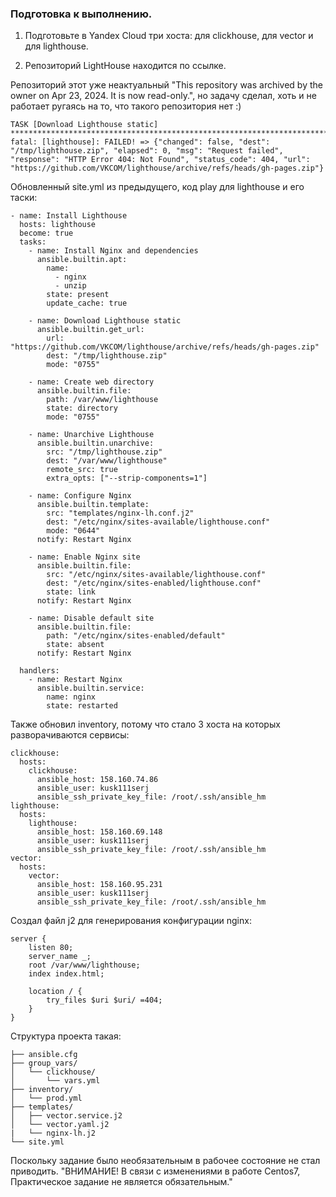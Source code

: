 ### Подготовка к выполнению.

1) Подготовьте в Yandex Cloud три хоста: для clickhouse, для vector и для lighthouse.

2) Репозиторий LightHouse находится по ссылке. 

Репозиторий этот уже неактуальный "This repository was archived by the owner on Apr 23, 2024. It is now read-only.", но задачу сделал, хоть и не работает ругаясь на то, что такого репозитория нет :)

```
TASK [Download Lighthouse static] **********************************************************************************************************************************************************
fatal: [lighthouse]: FAILED! => {"changed": false, "dest": "/tmp/lighthouse.zip", "elapsed": 0, "msg": "Request failed", "response": "HTTP Error 404: Not Found", "status_code": 404, "url": "https://github.com/VKCOM/lighthouse/archive/refs/heads/gh-pages.zip"}
```


Обновленный site.yml из предыдущего, код play для lighthouse и его таски:

```
- name: Install Lighthouse
  hosts: lighthouse
  become: true
  tasks:
    - name: Install Nginx and dependencies
      ansible.builtin.apt:
        name:
          - nginx
          - unzip
        state: present
        update_cache: true

    - name: Download Lighthouse static
      ansible.builtin.get_url:
        url: "https://github.com/VKCOM/lighthouse/archive/refs/heads/gh-pages.zip"
        dest: "/tmp/lighthouse.zip"
        mode: "0755"

    - name: Create web directory
      ansible.builtin.file:
        path: /var/www/lighthouse
        state: directory
        mode: "0755"

    - name: Unarchive Lighthouse
      ansible.builtin.unarchive:
        src: "/tmp/lighthouse.zip"
        dest: "/var/www/lighthouse"
        remote_src: true
        extra_opts: ["--strip-components=1"]

    - name: Configure Nginx
      ansible.builtin.template:
        src: "templates/nginx-lh.conf.j2"
        dest: "/etc/nginx/sites-available/lighthouse.conf"
        mode: "0644"
      notify: Restart Nginx

    - name: Enable Nginx site
      ansible.builtin.file:
        src: "/etc/nginx/sites-available/lighthouse.conf"
        dest: "/etc/nginx/sites-enabled/lighthouse.conf"
        state: link
      notify: Restart Nginx

    - name: Disable default site
      ansible.builtin.file:
        path: "/etc/nginx/sites-enabled/default"
        state: absent
      notify: Restart Nginx

  handlers:
    - name: Restart Nginx
      ansible.builtin.service:
        name: nginx
        state: restarted
```


Также обновил inventory, потому что стало 3 хоста на которых разворачиваются сервисы:

```
clickhouse:
  hosts:
    clickhouse:
      ansible_host: 158.160.74.86
      ansible_user: kusk111serj 
      ansible_ssh_private_key_file: /root/.ssh/ansible_hm
lighthouse:
  hosts:
    lighthouse:
      ansible_host: 158.160.69.148
      ansible_user: kusk111serj 
      ansible_ssh_private_key_file: /root/.ssh/ansible_hm      
vector:
  hosts:
    vector:
      ansible_host: 158.160.95.231
      ansible_user: kusk111serj 
      ansible_ssh_private_key_file: /root/.ssh/ansible_hm            
```


Создал файл j2 для генерирования конфигурации nginx:

```
server {
    listen 80;
    server_name _;
    root /var/www/lighthouse;
    index index.html;

    location / {
        try_files $uri $uri/ =404;
    }
}

```

Структура проекта такая:

```
├── ansible.cfg
├── group_vars/
│   └── clickhouse/
│       └── vars.yml
├── inventory/
│   └── prod.yml
├── templates/
│   ├── vector.service.j2
│   └── vector.yaml.j2
|   └── nginx-lh.j2
└── site.yml
```

Поскольку задание было необязательным в рабочее состояние не стал приводить. "ВНИМАНИЕ! В связи с изменениями в работе Centos7, Практическое задание не является обязательным."
